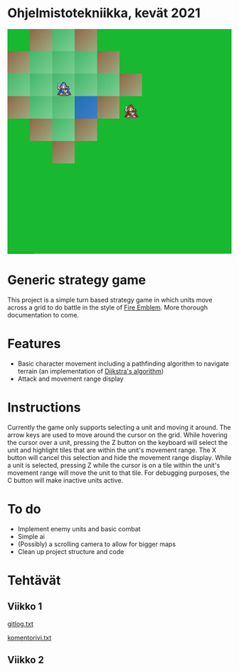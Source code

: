 # Ohjelmistotekniikka, kevät 2021

![](https://github.com/RadicalOyster/ot-harjoitustyo/blob/master/screenshot.png)

# Generic strategy game
This project is a simple turn based strategy game in which units move across a grid to do battle in the style of [Fire Emblem](https://en.wikipedia.org/wiki/Fire_Emblem:_Shadow_Dragon_and_the_Blade_of_Light). More thorough documentation to come.

# Features
* Basic character movement including a pathfinding algorithm to navigate terrain (an implementation of [Dijkstra's algorithm](https://en.wikipedia.org/wiki/Dijkstra%27s_algorithm))
* Attack and movement range display

# Instructions
Currently the game only supports selecting a unit and moving it around.
The arrow keys are used to move around the cursor on the grid. While hovering the cursor over a unit, pressing the Z button on the keyboard will select the unit and highlight tiles that are within the unit's movement range. The X button will cancel this selection and hide the movement range display. While a unit is selected, pressing Z while the cursor is on a tile within the unit's movement range will move the unit to that tile.
For debugging purposes, the C button will make inactive units active.

# To do
* Implement enemy units and basic combat
* Simple ai
* (Possibly) a scrolling camera to allow for bigger maps
* Clean up project structure and code

# Tehtävät

## Viikko 1

[gitlog.txt](https://github.com/RadicalOyster/ot-harjoitustyo/blob/master/laskarit/viikko1/gitlog.txt)

[komentorivi.txt](https://github.com/RadicalOyster/ot-harjoitustyo/blob/master/laskarit/viikko1/komentorivi.txt)

## Viikko 2
